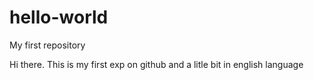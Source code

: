 # hello-world
My first repository


Hi there. This is my first exp on github and a litle bit in english language
